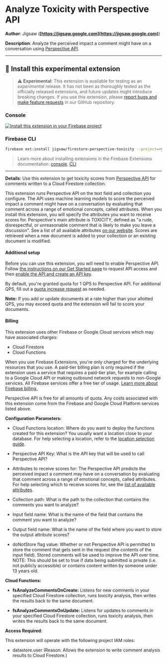 # Analyze Toxicity with Perspective API

**Author**: Jigsaw (**[https://jigsaw.google.com](https://jigsaw.google.com)**)

**Description**: Analyze the perceived impact a comment might have on a conversation using [Perspective API](https://perspectiveapi.com).

---

## 🧩 Install this experimental extension

> ⚠️ **Experimental**: This extension is available for testing as an _experimental_ release. It has not been as thoroughly tested as the officially released extensions, and future updates might introduce breaking changes. If you use this extension, please [report bugs and make feature requests](https://github.com/conversationai/firestore-perspective-toxicity/issues/new/choose) in our GitHub repository.

### Console

[![Install this extension in your Firebase project](https://github.com/FirebaseExtended/experimental-extensions/blob/2b5bf71a15cec64c33d9a1b15f45f6a435e8f4de/install-extension.png "Install this extension in your Firebase project")](https://console.firebase.google.com/project/_/extensions/install?ref=jigsaw/firestore-perspective-toxicity)

### Firebase CLI

```bash
firebase ext:install jigsaw/firestore-perspective-toxicity --project=<your-project-id>
```

> Learn more about installing extensions in the Firebase Extensions documentation: [console](https://firebase.google.com/docs/extensions/install-extensions?platform=console), [CLI](https://firebase.google.com/docs/extensions/install-extensions?platform=cli)

---

**Details**: Use this extension to get toxicity scores from [Perspective
API](https://perspectiveapi.com) for comments
written to a Cloud Firestore collection.

This extension runs Perspective API on the text field and collection you
configure. The API uses machine learning models to score the perceived impact a
comment might have on a conversation by evaluating that comment across a range
of emotional concepts, called attributes. When you install this extension, you
will specify the attributes you want to receive scores for. Perspective's main
attribute is TOXICITY, defined as "a rude, disrespectful, or unreasonable
comment that is likely to make you leave a discussion". See a list of all
available attributes [on our website](https://developers.perspectiveapi.com/s/about-the-api-attributes-and-languages).
Scores are retrieved when a new document is added to your collection or an
existing document is modified.

#### Additional setup

Before you can use this extension, you will need to enable Perspective API.
Follow [the instructions on our Get Started page](https://developers.perspectiveapi.com/s/docs-get-started)
to request API access and then [enable the API and create an API
key](https://developers.perspectiveapi.com/s/docs-enable-the-api).

By default, you're granted quota for 1 QPS to Perspective API. For additional
QPS, fill out a [quota increase
request](https://developers.perspectiveapi.com/s/request-quota-increase) as needed.

**Note:** If you add or update documents at a rate higher than your allotted QPS,
you may exceed quota and the extension will fail to score your documents.

#### Billing

This extension uses other Firebase or Google Cloud services which may have associated charges:

- Cloud Firestore
- Cloud Functions

When you use Firebase Extensions, you're only charged for the underlying
resources that you use. A paid-tier billing plan is only required if the
extension uses a service that requires a paid-tier plan, for example calling to
a Google Cloud API or making outbound network requests to non-Google services.
All Firebase services offer a free tier of usage.
[Learn more about Firebase billing.](https://firebase.google.com/pricing)

Perspective API is free for all amounts of quota. Any costs associated with this
extension come from the Firebase and Google Cloud Platform services listed above.

**Configuration Parameters:**

- Cloud Functions location: Where do you want to deploy the functions created for this extension? You usually want a location close to your database. For help selecting a location, refer to the [location selection guide](https://firebase.google.com/docs/functions/locations).

- Perspective API Key: What is the API key that will be used to call Perspective API?

- Attributes to receive scores for: The Perspective API predicts the perceived impact a comment may have on a conversation by evaluating that comment across a range of emotional concepts, called attributes. For help selecting which to receive scores for, see the [list of available attributes](https://developers.perspectiveapi.com/s/about-the-api-attributes-and-languages).

- Collection path: What is the path to the collection that contains the comments you want to analyze?

- Input field name: What is the name of the field that contains the comment you want to analyze?

- Output field name: What is the name of the field where you want to store the output attribute scores?

- doNotStore flag value: Whether or not Perspective API is permitted to store the comment that gets sent in the request (the contents of the input field). Stored comments will be used to improve the API over time. NOTE\: This should be set to true if data being submitted is private (i.e. not publicly accessible) or contains content written by someone under 13 years old.

**Cloud Functions:**

- **fsAnalyzeCommentsOnCreate:** Listens for new comments in your specified Cloud Firestore collection, runs toxicity analysis, then writes the results back to the same document.

- **fsAnalyzeCommentsOnUpdate:** Listens for updates to comments in your specified Cloud Firestore collection, runs toxicity analysis, then writes the results back to the same document.

**Access Required**:

This extension will operate with the following project IAM roles:

- datastore.user (Reason: Allows the extension to write comment analysis results to Cloud Firestore.)
